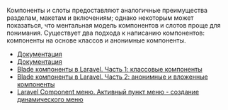 Компоненты и слоты предоставляют аналогичные преимущества разделам, макетам и включениям; 
однако некоторым может показаться, что ментальная модель компонентов и слотов проще для понимания. 
Существует два подхода к написанию компонентов: компоненты на основе классов и анонимные компоненты.

[//]: # "materials"

- [Документация](https://laravel.com/docs/10.x/blade#components)
- [Документация](https://laravel.com/docs/10.x/blade#anonymous-components)
- [Blade компоненты в Laravel. Часть 1: классовые компоненты](https://youtu.be/vTdH8L45joQ)
- [Blade компоненты в Laravel. Часть 2: анонимные и вложенные компоненты](https://youtu.be/GgJfHPEFBRs)
- [Laravel Component меню. Активный пункт меню - создание динамического меню](https://youtu.be/D2eS3QqLSk0)

[//]: # "/materials"
